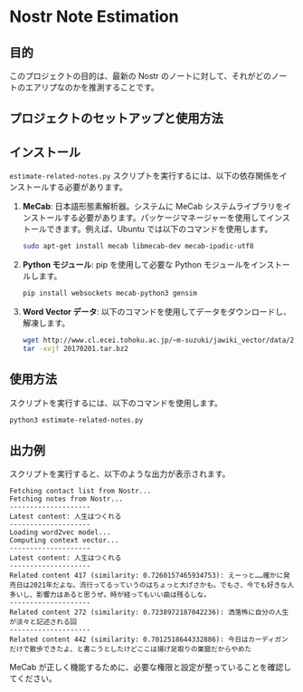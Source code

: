 # Nostr Note Estimation

## 目的

このプロジェクトの目的は、最新の Nostr のノートに対して、それがどのノートのエアリプなのかを推測することです。

## プロジェクトのセットアップと使用方法

## インストール

`estimate-related-notes.py` スクリプトを実行するには、以下の依存関係をインストールする必要があります。

1. **MeCab**: 日本語形態素解析器。システムに MeCab システムライブラリをインストールする必要があります。パッケージマネージャーを使用してインストールできます。例えば、Ubuntu では以下のコマンドを使用します。
   ```bash
   sudo apt-get install mecab libmecab-dev mecab-ipadic-utf8
   ```

2. **Python モジュール**: pip を使用して必要な Python モジュールをインストールします。
   ```bash
   pip install websockets mecab-python3 gensim
   ```

3. **Word Vector データ**: 以下のコマンドを使用してデータをダウンロードし、解凍します。
   ```bash
   wget http://www.cl.ecei.tohoku.ac.jp/~m-suzuki/jawiki_vector/data/20170201.tar.bz2
   tar -xvjf 20170201.tar.bz2
   ```

## 使用方法

スクリプトを実行するには、以下のコマンドを使用します。
```bash
python3 estimate-related-notes.py
```

## 出力例

スクリプトを実行すると、以下のような出力が表示されます。

```
Fetching contact list from Nostr...
Fetching notes from Nostr...
--------------------
Latest content: 人生はつくれる
--------------------
Loading word2vec model...
Computing context vector...
--------------------
Latest content: 人生はつくれる
--------------------
Related content 417 (similarity: 0.7260157465934753): えーっと……確かに発売日は2021年だよな。流行ってるっていうのはちょっと大げさかも。でもさ、今でも好きな人多いし、影響力はあると思うぜ。時が経ってもいい曲は残るしな。
--------------------
Related content 272 (similarity: 0.7238972187042236): 洒落怖に自分の人生が淡々と記述される回
--------------------
Related content 442 (similarity: 0.7012518644332886): 今日はカーディガンだけで散歩できたよ、と書こうとしたけどここは揚げ足取りの巣窟だからやめた
```

MeCab が正しく機能するために、必要な権限と設定が整っていることを確認してください。
